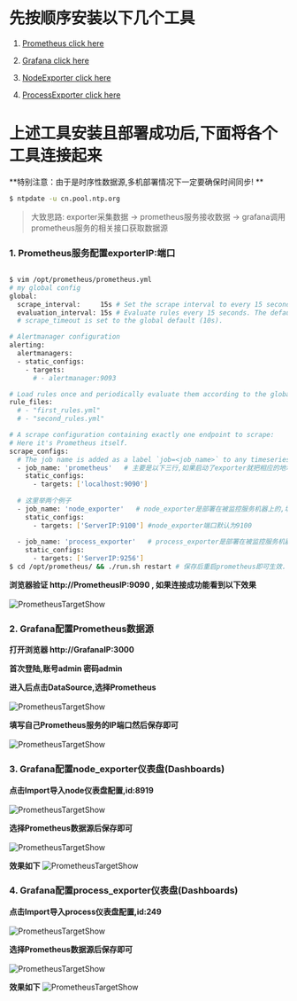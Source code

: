 # 先按顺序安装以下几个工具
1. [Prometheus click here ](https://github.com/Joker1222/Personal-Server-Monitor/tree/master/prometheus) <br>

2. [Grafana click here ](https://github.com/Joker1222/Personal-Server-Monitor/tree/master/grafana) <br>

3. [NodeExporter click here ](https://github.com/Joker1222/Personal-Server-Monitor/tree/master/node_exporter) <br>

4. [ProcessExporter click here ](https://github.com/Joker1222/Personal-Server-Monitor/tree/master/process_exporter) <br>

# 上述工具安装且部署成功后,下面将各个工具连接起来 
**特别注意：由于是时序性数据源,多机部署情况下一定要确保时间同步! **
~~~bash
$ ntpdate -u cn.pool.ntp.org
~~~
> 大致思路: exporter采集数据 -> prometheus服务接收数据 -> grafana调用prometheus服务的相关接口获取数据源

### 1. Prometheus服务配置exporterIP:端口 
~~~bash

$ vim /opt/prometheus/prometheus.yml
# my global config
global:
  scrape_interval:     15s # Set the scrape interval to every 15 seconds. Default is every 1 minute.
  evaluation_interval: 15s # Evaluate rules every 15 seconds. The default is every 1 minute.
  # scrape_timeout is set to the global default (10s).

# Alertmanager configuration
alerting:
  alertmanagers:
  - static_configs:
    - targets:
      # - alertmanager:9093

# Load rules once and periodically evaluate them according to the global 'evaluation_interval'.
rule_files:
  # - "first_rules.yml"
  # - "second_rules.yml"

# A scrape configuration containing exactly one endpoint to scrape:
# Here it's Prometheus itself.
scrape_configs:
  # The job name is added as a label `job=<job_name>` to any timeseries scraped from this config.
  - job_name: 'prometheus'   # 主要是以下三行,如果启动了exporter就把相应的地址配置进去
    static_configs:
      - targets: ['localhost:9090']
      
  # 这里举两个例子
  - job_name: 'node_exporter'   # node_exporter是部署在被监控服务机器上的,填写被监控机器的IP端口(9100)
    static_configs:
      - targets: ['ServerIP:9100'] #node_exporter端口默认为9100
     
  - job_name: 'process_exporter'   # process_exporter是部署在被监控服务机器上的,填写被监控机器的IP端口(9256)
    static_configs:
      - targets: ['ServerIP:9256']
$ cd /opt/prometheus/ && ./run.sh restart # 保存后重启prometheus即可生效.
~~~
**浏览器验证 http://PrometheusIP:9090 , 如果连接成功能看到以下效果** <br><br>
![PrometheusTargetShow](https://raw.githubusercontent.com/Joker1222/remote_png/master/prometheus/prometheusTarget.png)

### 2. Grafana配置Prometheus数据源
**打开浏览器 http://GrafanaIP:3000** <br>

**首次登陆,账号admin 密码admin** <br>

**进入后点击DataSource,选择Prometheus** <br><br>
![PrometheusTargetShow](https://raw.githubusercontent.com/Joker1222/remote_png/master/prometheus/GrafanaData.png)

**填写自己Prometheus服务的IP端口然后保存即可** <br><br>
![PrometheusTargetShow](https://raw.githubusercontent.com/Joker1222/remote_png/master/prometheus/GrafanaDataSave.png)

### 3. Grafana配置node_exporter仪表盘(Dashboards)

**点击Import导入node仪表盘配置,id:8919** <br><br>
![PrometheusTargetShow](https://raw.githubusercontent.com/Joker1222/remote_png/master/prometheus/GrafanaNode1.png)

**选择Prometheus数据源后保存即可** <br><br>
![PrometheusTargetShow](https://raw.githubusercontent.com/Joker1222/remote_png/master/prometheus/GrafanaNode2.png)

**效果如下**
![PrometheusTargetShow](https://raw.githubusercontent.com/Joker1222/remote_png/master/prometheus/GrafanaNode3.png)


### 4. Grafana配置process_exporter仪表盘(Dashboards)

**点击Import导入process仪表盘配置,id:249** <br><br>
![PrometheusTargetShow](https://raw.githubusercontent.com/Joker1222/remote_png/master/prometheus/GrafanaProcess.png)

**选择Prometheus数据源后保存即可** <br><br>
![PrometheusTargetShow](https://raw.githubusercontent.com/Joker1222/remote_png/master/prometheus/GrafanaProcess2.png)

**效果如下**
![PrometheusTargetShow](https://raw.githubusercontent.com/Joker1222/remote_png/master/prometheus/GrafanaProcess3.png)

